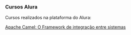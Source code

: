 ### Cursos Alura

Cursos realizados na plataforma do Alura:

[Apache Camel: O Framework de integração entre sistemas](https://github.com/dpalmas/apache-camel.git)

